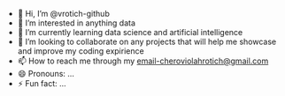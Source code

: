 - 👋 Hi, I’m @vrotich-github
- 👀 I’m interested in anything data
- 🌱 I’m currently learning data science and artificial intelligence
- 💞️ I’m looking to collaborate on any projects that will help me showcase and improve my coding expirience
- 📫 How to reach me through my email-cheroviolahrotich@gmail.com
- 😄 Pronouns: ...
- ⚡ Fun fact: ...

<!---
vrotich-github/vrotich-github is a ✨ special ✨ repository because its `README.md` (this file) appears on your GitHub profile.
You can click the Preview link to take a look at your changes.
--->
